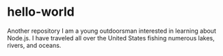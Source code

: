 # hello-world
Another repository
I am a young outdoorsman interested in learning about Node.js. I have traveled all over the United States fishing numerous lakes, rivers, and oceans.
